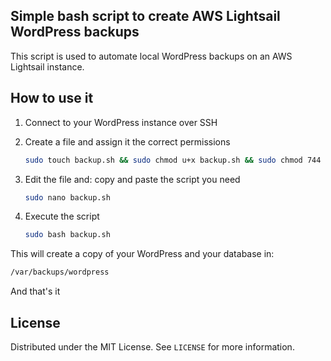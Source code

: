## Simple bash script to create AWS Lightsail WordPress backups

This script is used to automate local WordPress backups on an AWS Lightsail instance.

## How to use it

1. Connect to your WordPress instance over SSH

2. Create a file and assign it the correct permissions
   ```sh
   sudo touch backup.sh && sudo chmod u+x backup.sh && sudo chmod 744 backup.sh
   ```
3. Edit the file and: copy and paste the script you need
   ```sh
   sudo nano backup.sh
   ```
4. Execute the script
   ```sh
   sudo bash backup.sh
   ```
This will create a copy of your WordPress and your database in:
```sh
/var/backups/wordpress
```
And that's it

<!-- LICENSE -->
## License

Distributed under the MIT License. See `LICENSE` for more information.